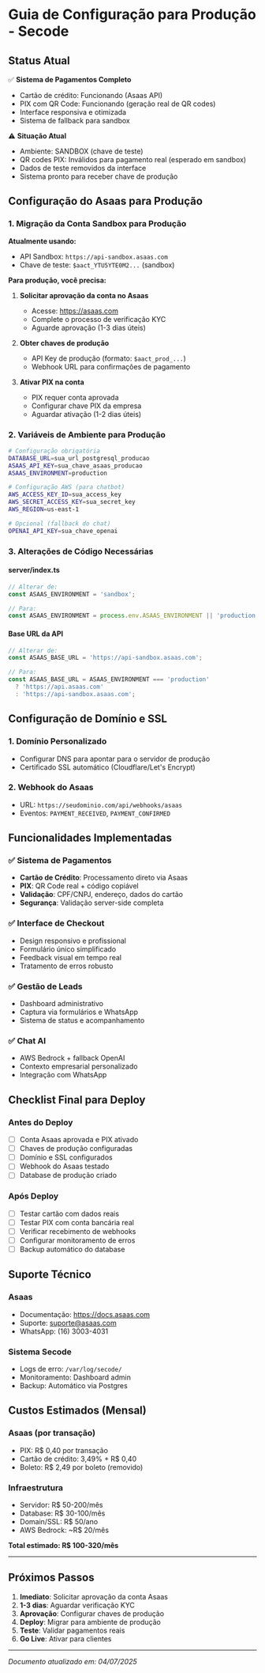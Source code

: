 # Guia de Configuração para Produção - Secode

## Status Atual
✅ **Sistema de Pagamentos Completo**
- Cartão de crédito: Funcionando (Asaas API)
- PIX com QR Code: Funcionando (geração real de QR codes)
- Interface responsiva e otimizada
- Sistema de fallback para sandbox

⚠️ **Situação Atual**
- Ambiente: SANDBOX (chave de teste)
- QR codes PIX: Inválidos para pagamento real (esperado em sandbox)
- Dados de teste removidos da interface
- Sistema pronto para receber chave de produção

## Configuração do Asaas para Produção

### 1. Migração da Conta Sandbox para Produção

**Atualmente usando:**
- API Sandbox: `https://api-sandbox.asaas.com`
- Chave de teste: `$aact_YTU5YTE0M2...` (sandbox)

**Para produção, você precisa:**

1. **Solicitar aprovação da conta no Asaas**
   - Acesse: https://asaas.com
   - Complete o processo de verificação KYC
   - Aguarde aprovação (1-3 dias úteis)

2. **Obter chaves de produção**
   - API Key de produção (formato: `$aact_prod_...`)
   - Webhook URL para confirmações de pagamento

3. **Ativar PIX na conta**
   - PIX requer conta aprovada
   - Configurar chave PIX da empresa
   - Aguardar ativação (1-2 dias úteis)

### 2. Variáveis de Ambiente para Produção

```bash
# Configuração obrigatória
DATABASE_URL=sua_url_postgresql_producao
ASAAS_API_KEY=sua_chave_asaas_producao
ASAAS_ENVIRONMENT=production

# Configuração AWS (para chatbot)
AWS_ACCESS_KEY_ID=sua_access_key
AWS_SECRET_ACCESS_KEY=sua_secret_key
AWS_REGION=us-east-1

# Opcional (fallback do chat)
OPENAI_API_KEY=sua_chave_openai
```

### 3. Alterações de Código Necessárias

#### server/index.ts
```javascript
// Alterar de:
const ASAAS_ENVIRONMENT = 'sandbox';

// Para:
const ASAAS_ENVIRONMENT = process.env.ASAAS_ENVIRONMENT || 'production';
```

#### Base URL da API
```javascript
// Alterar de:
const ASAAS_BASE_URL = 'https://api-sandbox.asaas.com';

// Para:
const ASAAS_BASE_URL = ASAAS_ENVIRONMENT === 'production' 
  ? 'https://api.asaas.com' 
  : 'https://api-sandbox.asaas.com';
```

## Configuração de Domínio e SSL

### 1. Domínio Personalizado
- Configurar DNS para apontar para o servidor de produção
- Certificado SSL automático (Cloudflare/Let's Encrypt)

### 2. Webhook do Asaas
- URL: `https://seudominio.com/api/webhooks/asaas`
- Eventos: `PAYMENT_RECEIVED`, `PAYMENT_CONFIRMED`

## Funcionalidades Implementadas

### ✅ Sistema de Pagamentos
- **Cartão de Crédito**: Processamento direto via Asaas
- **PIX**: QR Code real + código copiável
- **Validação**: CPF/CNPJ, endereço, dados do cartão
- **Segurança**: Validação server-side completa

### ✅ Interface de Checkout
- Design responsivo e profissional
- Formulário único simplificado
- Feedback visual em tempo real
- Tratamento de erros robusto

### ✅ Gestão de Leads
- Dashboard administrativo
- Captura via formulários e WhatsApp
- Sistema de status e acompanhamento

### ✅ Chat AI
- AWS Bedrock + fallback OpenAI
- Contexto empresarial personalizado
- Integração com WhatsApp

## Checklist Final para Deploy

### Antes do Deploy
- [ ] Conta Asaas aprovada e PIX ativado
- [ ] Chaves de produção configuradas
- [ ] Domínio e SSL configurados
- [ ] Webhook do Asaas testado
- [ ] Database de produção criado

### Após Deploy
- [ ] Testar cartão com dados reais
- [ ] Testar PIX com conta bancária real
- [ ] Verificar recebimento de webhooks
- [ ] Configurar monitoramento de erros
- [ ] Backup automático do database

## Suporte Técnico

### Asaas
- Documentação: https://docs.asaas.com
- Suporte: suporte@asaas.com
- WhatsApp: (16) 3003-4031

### Sistema Secode
- Logs de erro: `/var/log/secode/`
- Monitoramento: Dashboard admin
- Backup: Automático via Postgres

## Custos Estimados (Mensal)

### Asaas (por transação)
- PIX: R$ 0,40 por transação
- Cartão de crédito: 3,49% + R$ 0,40
- Boleto: R$ 2,49 por boleto (removido)

### Infraestrutura
- Servidor: R$ 50-200/mês
- Database: R$ 30-100/mês
- Domain/SSL: R$ 50/ano
- AWS Bedrock: ~R$ 20/mês

**Total estimado: R$ 100-320/mês**

---

## Próximos Passos

1. **Imediato**: Solicitar aprovação da conta Asaas
2. **1-3 dias**: Aguardar verificação KYC
3. **Aprovação**: Configurar chaves de produção
4. **Deploy**: Migrar para ambiente de produção
5. **Teste**: Validar pagamentos reais
6. **Go Live**: Ativar para clientes

---
*Documento atualizado em: 04/07/2025*